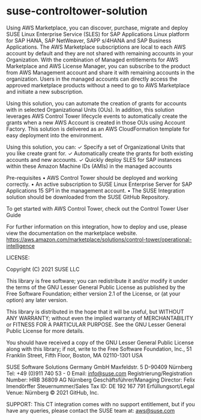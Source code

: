 # suse-controltower-solution

Using AWS Marketplace, you can discover, purchase, migrate and deploy SUSE Linux Enterprise Service
(SLES) for SAP Applications Linux platform for SAP HANA, SAP NetWeaver, SAPP s/4HANA and SAP Business
Applications. The AWS Marketplace subscriptions are local to each AWS account by default and they are not
shared with remaining accounts in your Organization. With the combination of Managed entitlements for
AWS Marketplace and AWS License Manager, you can subscribe to the product from AWS Management
account and share it with remaining accounts in the organization. Users in the managed accounts can
directly access the approved marketplace products without a need to go to AWS Marketplace and initiate a
new subscription.

Using this solution, you can automate the creation of grants for accounts with in selected Organizational
Units (OUs). In addition, this solution leverages AWS Control Tower lifecycle events to automatically create
the grants when a new AWS Account is created in those OUs using Account Factory.
This solution is delivered as an AWS CloudFormation template for easy deployment into the environment.

Using this solution, you can:
✓ Specify a set of Organizational Units that you like create grant for.
✓ Automatically create the grants for both existing accounts and new accounts.
✓ Quickly deploy SLES for SAP instances within these Amazon Machine IDs (AMIs) in the managed
accounts

Pre-requisites
• AWS Control Tower should be deployed and working correctly.
• An active subscription to SUSE Linux Enterprise Server for SAP Applications 15 SP1 in the
management account.
• The SUSE Integration solution should be downloaded from the SUSE GitHub Repository.

To get started with AWS Control Tower, check out the Control Tower User Guide

For further information on this integration, how to deploy and use, please view the documentation on the marketplace website.
https://aws.amazon.com/marketplace/solutions/control-tower/operational-intelligence

LICENSE:

Copyright (C) 2021 SUSE LLC

This library is free software; you can redistribute it and/or
modify it under the terms of the GNU Lesser General Public
License as published by the Free Software Foundation; either
version 2.1 of the License, or (at your option) any later version.

This library is distributed in the hope that it will be useful,
but WITHOUT ANY WARRANTY; without even the implied warranty of
MERCHANTABILITY or FITNESS FOR A PARTICULAR PURPOSE.  See the GNU
Lesser General Public License for more details.

You should have received a copy of the GNU Lesser General Public
License along with this library; if not, write to the Free Software
Foundation, Inc., 51 Franklin Street, Fifth Floor, Boston, MA  02110-1301  USA

SUSE Software Solutions Germany GmbH
Maxfeldstr. 5
D-90409 Nürnberg
Tel: +49 (0)911 740 53 - 0
Email: info@suse.com
Registrierung/Registration Number: HRB 36809 AG Nürnberg
Geschäftsführer/Managing Director: Felix Imendörffer
Steuernummer/Sales Tax ID: DE 192 167 791
Erfüllungsort/Legal Venue: Nürnberg
© 2021 GitHub, Inc.

SUPPORT:
This CT integration comes with no support entitlement, but if you have any queries, please contact the SUSE team at:
aws@suse.com
